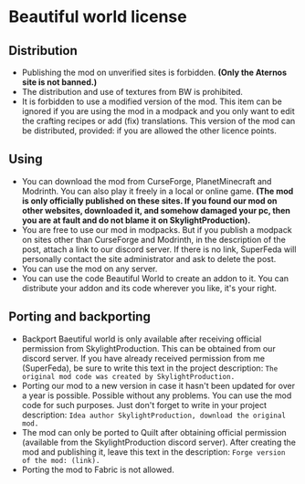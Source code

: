 # Beautiful world license
## Distribution
- Publishing the mod on unverified sites is forbidden. **(Only the Aternos site is not banned.)**
- The distribution and use of textures from BW is prohibited.
- It is forbidden to use a modified version of the mod. This item can be ignored if you are using the mod in a modpack and you only want to edit the crafting recipes or add (fix) translations. This version of the mod can be distributed, provided: if you are allowed the other licence points.
## Using
- You can download the mod from CurseForge, PlanetMinecraft and Modrinth. You can also play it freely in a local or online game. **(The mod is only officially published on these sites. If you found our mod on other websites, downloaded it, and somehow damaged your pc, then you are at fault and do not blame it on SkylightProduction).**
- You are free to use our mod in modpacks. But if you publish a modpack on sites other than CurseForge and Modrinth, in the description of the post, attach a link to our discord server. If there is no link, SuperFeda will personally contact the site administrator and ask to delete the post.
- You can use the mod on any server.
- You can use the code Beautiful World to create an addon to it. You can distribute your addon and its code wherever you like, it's your right.
## Porting and backporting
- Backport Baeutiful world is only available after receiving official permission from SkylightProduction. This can be obtained from our discord server. If you have already received permission from me (SuperFeda), be sure to write this text in the project description:
`The original mod code was created by SkylightProduction.`
- Porting our mod to a new version in case it hasn't been updated for over a year is possible. Possible without any problems. You can use the mod code for such purposes. Just don't forget to write in your project description:
`Idea author SkylightProduction, download the original mod.`
- The mod can only be ported to Quilt after obtaining official permission (available from the SkylightProduction discord server). After creating the mod and publishing it, leave this text in the description:
`Forge version of the mod: (link).`
- Porting the mod to Fabric is not allowed.
